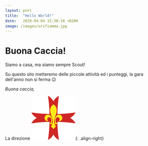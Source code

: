 ```yaml
---
layout: post
title:  "Hello World!"
date:   2020-04-04 15:30:10 +0200
image: /images/orifiamma.jpg
---
```

# Buona Caccia!

Siamo a casa, ma siamo sempre Scout!  

Su questo sito metteremo delle piccole attività ed i punteggi, la gara dell'anno non si ferma 😉

*Buona caccia,*

La direzione ![giglio](/images/giglio.png){: .align-right}
